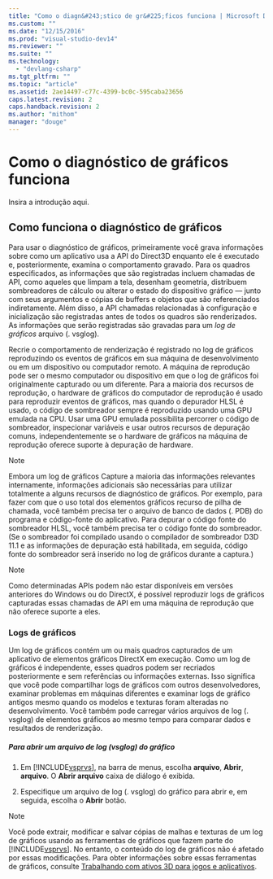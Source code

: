 ```yaml
---
title: "Como o diagn&#243;stico de gr&#225;ficos funciona | Microsoft Docs"
ms.custom: ""
ms.date: "12/15/2016"
ms.prod: "visual-studio-dev14"
ms.reviewer: ""
ms.suite: ""
ms.technology: 
  - "devlang-csharp"
ms.tgt_pltfrm: ""
ms.topic: "article"
ms.assetid: 2ae14497-c77c-4399-bc0c-595caba23656
caps.latest.revision: 2
caps.handback.revision: 2
ms.author: "mithom"
manager: "douge"
---
```

# Como o diagn&#243;stico de gr&#225;ficos funciona
Insira a introdução aqui.  
  
## Como funciona o diagnóstico de gráficos  
 Para usar o diagnóstico de gráficos, primeiramente você grava informações sobre como um aplicativo usa a API do Direct3D enquanto ele é executado e, posteriormente, examina o comportamento gravado. Para os quadros especificados, as informações que são registradas incluem chamadas de API, como aqueles que limpam a tela, desenham geometria, distribuem sombreadores de cálculo ou alterar o estado do dispositivo gráfico — junto com seus argumentos e cópias de buffers e objetos que são referenciados indiretamente. Além disso, a API chamadas relacionadas à configuração e inicialização são registradas antes de todos os quadros são renderizados. As informações que serão registradas são gravadas para um *log de gráficos* arquivo \(. vsglog\).  
  
 Recrie o comportamento de renderização é registrado no log de gráficos reproduzindo os eventos de gráficos em sua máquina de desenvolvimento ou em um dispositivo ou computador remoto. A máquina de reprodução pode ser o mesmo computador ou dispositivo em que o log de gráficos foi originalmente capturado ou um diferente. Para a maioria dos recursos de reprodução, o hardware de gráficos do computador de reprodução é usado para reproduzir eventos de gráficos, mas quando o depurador HLSL é usado, o código de sombreador sempre é reproduzido usando uma GPU emulada na CPU. Usar uma GPU emulada possibilita percorrer o código de sombreador, inspecionar variáveis e usar outros recursos de depuração comuns, independentemente se o hardware de gráficos na máquina de reprodução oferece suporte à depuração de hardware.  
  
> [!NOTE]
>  Embora um log de gráficos Capture a maioria das informações relevantes internamente, informações adicionais são necessárias para utilizar totalmente a alguns recursos de diagnóstico de gráficos. Por exemplo, para fazer com que o uso total dos elementos gráficos recurso de pilha de chamada, você também precisa ter o arquivo de banco de dados \(. PDB\) do programa e código\-fonte do aplicativo. Para depurar o código fonte do sombreador HLSL, você também precisa ter o código fonte do sombreador. \(Se o sombreador foi compilado usando o compilador de sombreador D3D 11.1 e as informações de depuração está habilitada, em seguida, código fonte do sombreador será inserido no log de gráficos durante a captura.\)  
  
> [!NOTE]
>  Como determinadas APIs podem não estar disponíveis em versões anteriores do Windows ou do DirectX, é possível reproduzir logs de gráficos capturadas essas chamadas de API em uma máquina de reprodução que não oferece suporte a eles.  
  
### Logs de gráficos  
 Um log de gráficos contém um ou mais quadros capturados de um aplicativo de elementos gráficos DirectX em execução. Como um log de gráficos é independente, esses quadros podem ser recriados posteriormente e sem referências ou informações externas. Isso significa que você pode compartilhar logs de gráficos com outros desenvolvedores, examinar problemas em máquinas diferentes e examinar logs de gráfico antigos mesmo quando os modelos e texturas foram alteradas no desenvolvimento. Você também pode carregar vários arquivos de log \(. vsglog\) de elementos gráficos ao mesmo tempo para comparar dados e resultados de renderização.  
  
##### Para abrir um arquivo de log \(vsglog\) do gráfico  
  
1.  Em [!INCLUDE[vsprvs](../assembler/masm/includes/vsprvs_md.md)], na barra de menus, escolha **arquivo**, **Abrir**, **arquivo**. O **Abrir arquivo** caixa de diálogo é exibida.  
  
2.  Especifique um arquivo de log \(. vsglog\) do gráfico para abrir e, em seguida, escolha o **Abrir** botão.  
  
> [!NOTE]
>  Você pode extrair, modificar e salvar cópias de malhas e texturas de um log de gráficos usando as ferramentas de gráficos que fazem parte do [!INCLUDE[vsprvs](../assembler/masm/includes/vsprvs_md.md)]. No entanto, o conteúdo do log de gráficos não é afetado por essas modificações. Para obter informações sobre essas ferramentas de gráficos, consulte [Trabalhando com ativos 3D para jogos e aplicativos](../Topic/Working%20with%203-D%20Assets%20for%20Games%20and%20Apps.md).